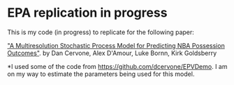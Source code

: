 # EPA replication in progress

This is my code (in progress) to replicate for the following paper:

["A Multiresolution Stochastic Process Model for Predicting NBA Possession Outcomes"](http://arxiv.org/abs/1408.0777).
by Dan Cervone, Alex D'Amour, Luke Bornn, Kirk Goldsberry

*I used some of the code from https://github.com/dcervone/EPVDemo. I am on my way to estimate the parameters being used for this model.


